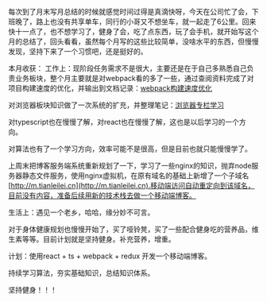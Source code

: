 每次到了月末写月总结的时候就感觉时间过得是真滴快呀，今天在公司忙了会，下班晚了，路上也没有共享单车，同行的小哥又不想坐车，就一起走了6公里。回来快十一点了，也不想学习了，健身了会，吃了点东西，玩了会手机，就开始写这个月的总结了，回头看看，虽然每个月写的这些比较简单，没啥水平的东西，但慢慢发现，坚持下来了一个习惯吧，还是挺好的。

本月收获：
工作上：现阶段任务需求不是很大，主要还是在于自己多熟悉自己负责业务板块，整个月主要就是对webpack看的多了一些，通过查阅资料完成了对项目构建速度的优化，并输出到文档记录：[webpack构建速度优化](https://www.jianshu.com/p/d63a6c54bf1f)

对浏览器板块知识做了一次系统的扩充，并整理笔记：[浏览器专栏学习](https://www.jianshu.com/c/b5daf38d3403)

对typescript也在慢慢了解，对react也在慢慢了解，这也是以后学习的一个方向。

对算法也有了一个学习方向，效率可能不是很高，但是目前也就只能慢慢学了。

上周末把博客服务端系统重新规划了一下，学习了一些nginx的知识，抛弃node服务器静态文件服务，使用nginx虚拟机，在原有域名的基础上新增了一个子域名[http://m.tianleilei.cn](http://m.tianleilei.cn).移动端访问自动重定向到该域名，目前没有内容，准备后续用新的技术栈去做一个移动端博客。

生活上：遇见一个老乡，哈哈，缘分妙不可言。

对于身体健康规划也慢慢开始了，买了哑铃凳，买了一些配合健身吃的营养品，维生素等等。目前计划就是坚持健身。补充营养，增重。

计划：使用react + ts + webpack + redux 开发一个移动端博客。

持续学习算法，夯实基础知识，总结知识体系。

坚持健身！！！